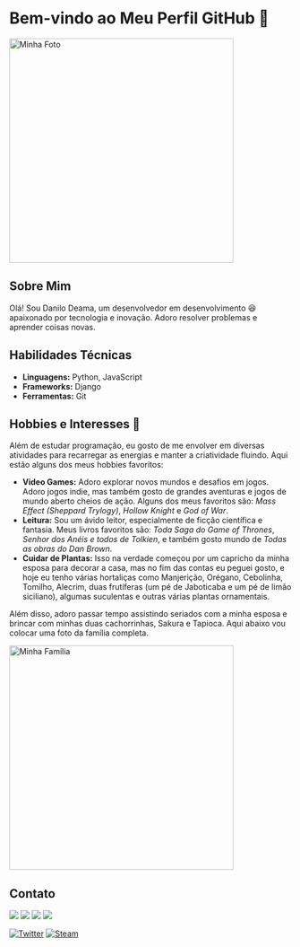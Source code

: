 # Bem-vindo ao Meu Perfil GitHub 👋

<img src="https://github.com/Dan-Deama/Dan-Deama/blob/main/IMG_9221.jpg" alt="Minha Foto" width="400"/>

## Sobre Mim
Olá! Sou Danilo Deama, um desenvolvedor em desenvolvimento 😆 apaixonado por tecnologia e inovação. Adoro resolver problemas e aprender coisas novas.

## Habilidades Técnicas
- **Linguagens:** Python, JavaScript
- **Frameworks:** Django
- **Ferramentas:** Git

## Hobbies e Interesses 🎨

Além de estudar programação, eu gosto de me envolver em diversas atividades para recarregar as energias e manter a criatividade fluindo. Aqui estão alguns dos meus hobbies favoritos:

- **Video Games:** Adoro explorar novos mundos e desafios em jogos. Adoro jogos indie, mas também gosto de grandes aventuras e jogos de mundo aberto cheios de ação. Alguns dos meus favoritos são: *Mass Effect (Sheppard Trylogy)*, *Hollow Knight* e *God of War*.
- **Leitura:** Sou um ávido leitor, especialmente de ficção científica e fantasia. Meus livros favoritos são: *Toda Saga do Game of Thrones*, *Senhor dos Anéis e todos de Tolkien*, e também gosto mundo de *Todas as obras do Dan Brown*.
- **Cuidar de Plantas:** Isso na verdade começou por um capricho da minha esposa para decorar a casa, mas no fim das contas eu peguei gosto, e hoje eu tenho várias hortaliças como Manjerição, Orégano, Cebolinha, Tomilho, Alecrim, duas frutíferas (um pé de Jaboticaba e um pé de limão siciliano), algumas suculentas e outras várias plantas ornamentais. 

Além disso, adoro passar tempo assistindo seriados com a minha esposa e brincar com minhas duas cachorrinhas, Sakura e Tapioca. Aqui abaixo vou colocar uma foto da família completa.

<img src="https://github.com/Dan-Deama/Dan-Deama/blob/main/Imagem%20do%20WhatsApp%20de%202025-01-31%20%C3%A0(s)%2001.06.57_1c77584f.jpg" alt="Minha Família" width="400"/>

## Contato
<div>
<a href="https://instagram.com/danilodeama" target="_blank"><img loading="lazy" src="https://img.shields.io/badge/-Instagram-%23E4405F?style=for-the-badge&logo=instagram&logoColor=white" target="_blank"></a>
<a href="https://www.twitch.tv/dandeama" target="_blank"><img loading="lazy" src="https://img.shields.io/badge/Twitch-9146FF?style=for-the-badge&logo=twitch&logoColor=white" target="_blank"></a>
<a href = "mailto:danilodeama@gmail.com"><img loading="lazy" src="https://img.shields.io/badge/Gmail-D14836?style=for-the-badge&logo=gmail&logoColor=white" target="_blank"></a>
<a href="https://www.linkedin.com/in/danilodeama" target="_blank"><img loading="lazy" src="https://img.shields.io/badge/-LinkedIn-%230077B5?style=for-the-badge&logo=linkedin&logoColor=white" target="_blank"></a>   
</div>

[![Twitter](https://img.shields.io/badge/Twitter-blue?style=for-the-badge&logo=twitter&logoColor=white)](https://x.com/danilodeama)
[![Steam](https://img.shields.io/badge/DaniloDeama-steam-blue?logo=steam&logoColor=white)](https://steamcommunity.com/id/d4n1loooo)




